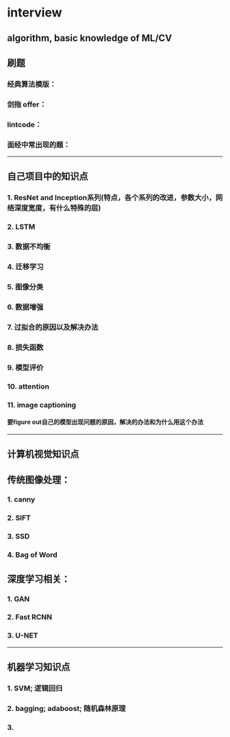 # interview
algorithm, basic knowledge of ML/CV
----------------------------------------------------------
## 刷题
### 经典算法模版：
### 剑指 offer：
### lintcode：
### 面经中常出现的题：
----------------------------------------------------------
## 自己项目中的知识点
### 1. ResNet and Inception系列(特点，各个系列的改进，参数大小，网络深度宽度，有什么特殊的层)
### 2. LSTM
### 3. 数据不均衡
### 4. 迁移学习
### 5. 图像分类
### 6. 数据增强
### 7. 过拟合的原因以及解决办法
### 8. 损失函数
### 9. 模型评价
### 10. attention
### 11. image captioning
#### 要figure out自己的模型出现问题的原因，解决的办法和为什么用这个办法
----------------------------------------------------------
## 计算机视觉知识点
## 传统图像处理：
### 1. canny
### 2. SIFT
### 3. SSD
### 4. Bag of Word
## 深度学习相关：
### 1. GAN
### 2. Fast RCNN
### 3. U-NET
----------------------------------------------------------
## 机器学习知识点
### 1. SVM; 逻辑回归
### 2. bagging; adaboost; 随机森林原理
### 3. 

